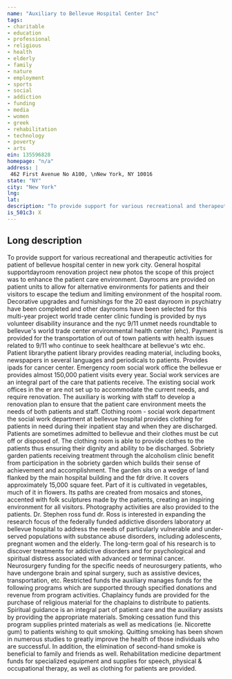 ```yaml
---
name: "Auxiliary to Bellevue Hospital Center Inc"
tags:
- charitable
- education
- professional
- religious
- health
- elderly
- family
- nature
- employment
- sports
- social
- addiction
- funding
- media
- women
- greek
- rehabilitation
- technology
- poverty
- arts
ein: 135596828
homepage: "n/a"
address: |
 462 First Avenue No A100, \nNew York, NY 10016
state: "NY"
city: "New York"
lng: 
lat: 
description: "To provide support for various recreational and therapeutic activities for patients of bellevue hopsital center in new york city. "
is_501c3: X
---
```


## Long description

To provide support for various recreational and therapeutic activities for patient of bellevue hospital center in new york city. General hospital supportdayroom renovation project new photos the scope of this project was to enhance the patient care environment. Dayrooms are provided on patient units to allow for alternative environments for patients and their visitors to escape the tedium and limiting environment of the hospital room. Decorative upgrades and furnishings for the 20 east dayroom in psychiatry have been completed and other dayrooms have been selected for this multi-year project world trade center clinic funding is provided by nys volunteer disability insurance and the nyc 9/11 unmet needs roundtable to bellevue's world trade center environmental health center (ehc). Payment is provided for the transportation of out of town patients with health issues related to 9/11 who continue to seek healthcare at bellevue's wtc ehc. Patient librarythe patient library provides reading material, including books, newspapers in several languages and periodicals to patients. Provides ipads for cancer center. Emergency room social work office the bellevue er provides almost 150,000 patient visits every year. Social work services are an integral part of the care that patients receive. The existing social work offices in the er are not set up to accommodate the current needs, and require renovation. The auxiliary is working with staff to develop a renovation plan to ensure that the patient care environment meets the needs of both patients and staff. Clothing room - social work department the social work department at bellevue hospital provides clothing for patients in need during their inpatient stay and when they are discharged. Patients are sometimes admitted to bellevue and their clothes must be cut off or disposed of. The clothing room is able to provide clothes to the patients thus ensuring their dignity and ability to be discharged. Sobriety garden patients receiving treatment through the alcoholism clinic benefit from participation in the sobriety garden which builds their sense of achievement and accomplishment. The garden sits on a wedge of land flanked by the main hospital building and the fdr drive. It covers approximately 15,000 square feet. Part of it is cultivated in vegetables, much of it in flowers. Its paths are created from mosaics and stones, accented with folk sculptures made by the patients, creating an inspiring environment for all visitors. Photography activities are also provided to the patients. Dr. Stephen ross fund dr. Ross is interested in expanding the research focus of the federally funded addictive disorders laboratory at bellevue hospital to address the needs of particularly vulnerable and under-served populations with substance abuse disorders, including adolescents, pregnant women and the elderly. The long-term goal of his research is to discover treatments for addictive disorders and for psychological and spiritual distress associated with advanced or terminal cancer. Neurosurgery funding for the specific needs of neurosurgery patients, who have undergone brain and spinal surgery, such as assistive devices, transportation, etc. Restricted funds the auxiliary manages funds for the following programs which are supported through specified donations and revenue from program activities. Chaplaincy funds are provided for the purchase of religious material for the chaplains to distribute to patients. Spiritual guidance is an integral part of patient care and the auxiliary assists by providing the appropriate materials. Smoking cessation fund this program supplies printed materials as well as medications (ie. Nicorette gum) to patients wishing to quit smoking. Quitting smoking has been shown in numerous studies to greatly improve the health of those individuals who are successful. In addition, the elimination of second-hand smoke is beneficial to family and friends as well. Rehabilitation medicine department funds for specialized equipment and supplies for speech, physical & occupational therapy, as well as clothing for patients are provided. 

